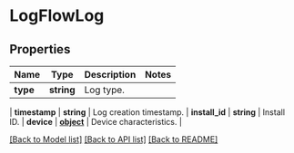 # LogFlowLog

## Properties
Name | Type | Description | Notes
------------ | ------------- | ------------- | -------------
**type** | **string** | Log type.
 | 
**timestamp** | **string** | Log creation timestamp.
 | 
**install_id** | **string** | Install ID.
 | 
**device** | [**object**](.md) | Device characteristics. | 

[[Back to Model list]](../README.md#documentation-for-models) [[Back to API list]](../README.md#documentation-for-api-endpoints) [[Back to README]](../README.md)

